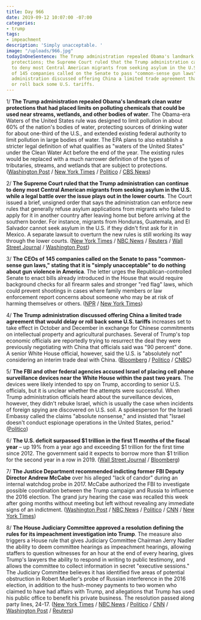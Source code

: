 ```yaml
---
title: Day 966
date: 2019-09-12 10:07:00 -07:00
categories:
- trump
tags:
- impeachment
description: 'Simply unacceptable. '
image: "/uploads/966.jpg"
todayInOneSentence: The Trump administration repealed Obama's landmark clean water
  protections; the Supreme Court ruled that the Trump administration can continue
  to deny most Central American migrants from seeking asylum in the U.S.; the CEOs
  of 145 companies called on the Senate to pass "common-sense gun laws"; and the Trump
  administration discussed offering China a limited trade agreement that would delay
  or roll back some U.S. tariffs.
---
```


1/ **The Trump administration repealed Obama's landmark clean water protections that had placed limits on polluting chemicals that could be used near streams, wetlands, and other bodies of water**. The Obama-era Waters of the United States rule was designed to limit pollution in about 60% of the nation's bodies of water, protecting sources of drinking water for about one-third of the U.S., and extended existing federal authority to limit pollution in large bodies of water. The EPA plans to also establish a stricter legal definition of what qualifies as "waters of the United States" under the Clean Water Act before the end of the year. The existing rules would be replaced with a much narrower definition of the types of tributaries, streams, and wetlands that are subject to protections. ([Washington Post](https://beta.washingtonpost.com/climate-environment/administration-finalizes-repeal-of-2015-water-rule-trump-called-destructive-and-horrible/2019/09/11/fddfa49a-d4aa-11e9-9343-40db57cf6abd_story.html) / [New York Times](https://www.nytimes.com/2019/09/12/climate/trump-administration-rolls-back-clean-water-protections.html) / [Politico](https://www.politico.com/story/2019/09/12/trump-repeal-epa-water-rule-1492183) / [CBS News](https://www.cbsnews.com/news/epa-to-announce-repeal-of-obama-era-clean-water-regulation/))

2/ **The Supreme Court ruled that the Trump administration can continue to deny most Central American migrants from seeking asylum in the U.S. while a legal battle over the issue plays out in the lower courts**. The Court issued a brief, unsigned order that says the administration can enforce new rules that generally refuse asylum applications from migrants who failed to apply for it in another country after leaving home but before arriving at the southern border. For instance, migrants from Honduras, Guatemala, and El Salvador cannot seek asylum in the U.S. if they didn't first ask for it in Mexico. A separate lawsuit to overturn the new rules is still working its way through the lower courts. ([New York Times](https://www.nytimes.com/2019/09/11/us/politics/supreme-court-trump-asylum.html) / [NBC News](https://www.nbcnews.com/politics/immigration/supreme-court-allows-enforcement-trump-asylum-limits-n1052751) / [Reuters](https://www.reuters.com/article/us-usa-court-asylum-idUSKCN1VW2U4) / [Wall Street Journal](https://www.wsj.com/articles/supreme-court-authorizes-trump-to-deny-asylum-to-central-americans-11568241204) / [Washington Post](https://www.washingtonpost.com/politics/courts_law/supreme-court-says-trump-administration-can-begin-denying-migrants-asylum-while-legal-fight-continues/2019/09/11/94b90da4-d017-11e9-8c1c-7c8ee785b855_story.html))

3/ **The CEOs of 145 companies called on the Senate to pass "common-sense gun laws," stating that it is "simply unacceptable" to do nothing about gun violence in America**. The letter urges the Republican-controlled Senate to enact bills already introduced in the House that would require background checks for all firearm sales and stronger "red flag" laws, which could prevent shootings in cases where family members or law enforcement report concerns about someone who may be at risk of harming themselves or others. ([NPR](https://www.npr.org/2019/09/12/760144527/145-ceos-call-on-senate-to-pass-commonsense-bipartisan-gun-laws) / [New York Times](https://www.nytimes.com/2019/09/12/business/dealbook/gun-background-checks-business.html))

4/ **The Trump administration discussed offering China a limited trade agreement that would delay or roll back some U.S. tariffs** increases set to take effect in October and December in exchange for Chinese commitments on intellectual property and agricultural purchases. Several of Trump's top economic officials are reportedly trying to resurrect the deal they were previously negotiating with China that officials said was "90 percent" done. A senior White House official, however, said the U.S. is "absolutely not" considering an interim trade deal with China. ([Bloomberg](https://www.bloomberg.com/news/articles/2019-09-12/trump-advisers-considering-interim-china-deal-to-delay-tariffs) / [Politico](https://www.politico.com/story/2019/09/12/donald-trump-china-tariffs-1728369) / [CNBC](https://www.cnbc.com/2019/09/12/senior-white-house-official-denies-report-us-considering-interim-china-trade-deal.html))

5/ **The FBI and other federal agencies accused Israel of placing cell phone surveillance devices near the White House within the past two years**. The devices were likely intended to spy on Trump, according to senior U.S. officials, but it is unclear whether the attempts were successful. When Trump administration officials heard about the surveillance devices, however, they didn't rebuke Israel, which is usually the case when incidents of foreign spying are discovered on U.S. soil. A spokesperson for the Israeli Embassy called the claims "absolute nonsense," and insisted that "Israel doesn't conduct espionage operations in the United States, period." ([Politico](https://www.politico.com/story/2019/09/12/israel-white-house-spying-devices-1491351))

6/ **The U.S. deficit surpassed $1 trillion in the first 11 months of the fiscal year** – up 19% from a year ago and exceeding $1 trillion for the first time since 2012. The government said it expects to borrow more than $1 trillion for the second year in a row in 2019. ([Wall Street Journal](https://www.wsj.com/articles/u-s-deficit-tops-1-trillion-in-first-11-months-of-fiscal-year-treasury-says-11568311201) / [Bloomberg](https://www.bloomberg.com/news/articles/2019-09-12/u-s-posts-1-trillion-budget-gap-though-full-year-may-be-lower))

7/ **The Justice Department recommended indicting former FBI Deputy Director Andrew McCabe** over his alleged "lack of candor" during an internal watchdog probe in 2017. McCabe authorized the FBI to investigate possible coordination between the Trump campaign and Russia to influence the 2016 election. The grand jury hearing the case was recalled this week after going months without meeting but left without revealing any immediate signs of an indictment. ([Washington Post](https://beta.washingtonpost.com/national-security/justice-dept-authorized-prosecutors-to-charge-andrew-mccabe/2019/09/12/5b0d48ea-d418-11e9-9343-40db57cf6abd_story.html) / [NBC News](https://www.nbcnews.com/politics/justice-department/andrew-mccabe-appeal-avoid-criminal-charges-rejected-n1053166) / [Politico](https://www.politico.com/story/2019/09/12/justice-department-recommends-andrew-mccabe-indictment-1492925) / [CNN](https://www.cnn.com/2019/09/12/politics/andrew-mccabe-justice-department/index.html) / [New York Times](https://www.nytimes.com/2019/09/12/us/politics/andrew-mccabe-investigation.html))

8/ **The House Judiciary Committee approved a resolution defining the rules for its impeachment investigation into Trump**. The measure also triggers a House rule that gives Judiciary Committee Chairman Jerry Nadler the ability to deem committee hearings as impeachment hearings, allowing staffers to question witnesses for an hour at the end of every hearing, gives Trump's lawyers the ability to respond in writing to public testimony, and allows the committee to collect information in secret "executive sessions." The Judiciary Committee believes it has identified five areas of potential obstruction in Robert Mueller's probe of Russian interference in the 2016 election, in addition to the hush-money payments to two women who claimed to have had affairs with Trump, and allegations that Trump has used his public office to benefit his private business. The resolution passed along party lines, 24-17. ([New York Times](https://www.nytimes.com/2019/09/12/us/politics/trump-impeachment-hearing.html) / [NBC News](https://www.nbcnews.com/politics/congress/impeachment-inquiry-ramps-judiciary-panel-adopts-procedural-guidelines-n1052431) / [Politico](https://www.politico.com/story/2019/09/12/house-judiciary-committee-approves-guidelines-for-trump-impeachment-probe-1492044) / [CNN](https://www.cnn.com/2019/09/12/politics/impeachment-investigation-vote-house-judiciary-committee/index.html) / [Washington Post](https://beta.washingtonpost.com/politics/judiciary-committee-democrats-privately-map-out-possible-impeachment-articles-against-trump/2019/09/12/eecbc05a-d442-11e9-ab26-e6dbebac45d3_story.html) / [Reuters](https://www.reuters.com/article/us-usa-trump-impeachment-idUSKCN1VX10A))